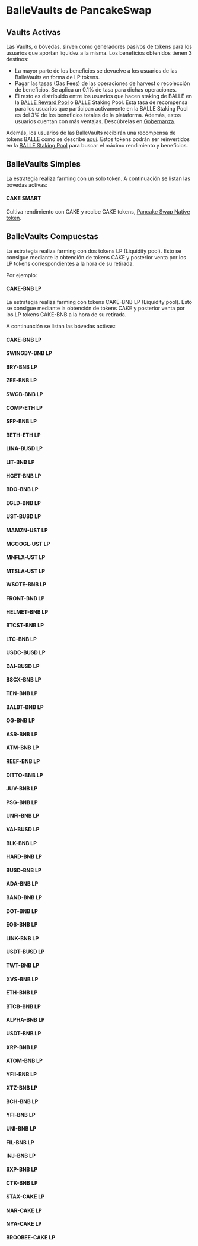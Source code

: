 # BalleVaults de PancakeSwap

## Vaults Activas <a id="vaults-activas"></a>

Las Vaults, o bóvedas, sirven como generadores pasivos de tokens para los usuarios que aportan liquidez a la misma. Los beneficios obtenidos tienen 3 destinos:

* La mayor parte de los beneficios se devuelve a los usuarios de las BalleVaults en forma de LP tokens.
* Pagar las tasas \(Gas Fees\) de las operaciones de harvest o recolección de beneficios. Se aplica un 0.1% de tasa para dichas operaciones.
* El resto es distribuido entre los usuarios que hacen staking de BALLE en la [BALLE Reward Pool](https://github.com/ballena-io/ballena-docs/tree/5bd75cc3a48b7c7fd3639459ce78234cc933dd65/productos/link/README.md) o BALLE Staking Pool. Esta tasa de recompensa para los usuarios que participan activamente en la BALLE Staking Pool es del 3% de los beneficios totales de la plataforma. Además, estos usuarios cuentan con más ventajas. Descúbrelas en [Gobernanza](../gobernanza.md).



Además, los usuarios de las BalleVaults recibirán una recompensa de tokens BALLE como se describe [aquí](../tokenomics.md#distribucion-entre-los-usuarios-de-la-plataforma-yield-optimizer-app). Estos tokens podrán ser reinvertidos en la [BALLE Staking Pool](balle-staking-pool.md) para buscar el máximo rendimiento y beneficios.



## BalleVaults Simples <a id="cake-smart"></a>

La estrategia realiza farming con un solo token. A continuación se listan las bóvedas activas:

#### CAKE SMART

Cultiva rendimiento con CAKE y recibe CAKE tokens, [Pancake Swap Native token](https://exchange.pancakeswap.finance/#/swap).



## BalleVaults Compuestas

La estrategia realiza farming con dos tokens LP \(Liquidity pool\). Esto se consigue mediante la obtención de tokens CAKE y posterior venta por los LP tokens correspondientes a la hora de su retirada.

Por ejemplo:

#### CAKE-BNB LP

La estrategia realiza farming con tokens CAKE-BNB LP \(Liquidity pool\). Esto se consigue mediante la obtención de tokens CAKE y posterior venta por los LP tokens CAKE-BNB a la hora de su retirada.



A continuación se listan las bóvedas activas:

#### CAKE-BNB LP

#### SWINGBY-BNB LP

#### BRY-BNB LP

#### ZEE-BNB LP

#### SWGB-BNB LP

#### COMP-ETH LP

#### SFP-BNB LP

#### BETH-ETH LP

#### LINA-BUSD LP

#### LIT-BNB LP

#### HGET-BNB LP

#### BDO-BNB LP

#### EGLD-BNB LP

#### UST-BUSD LP

#### MAMZN-UST LP

#### MGOOGL-UST LP

#### MNFLX-UST LP

#### MTSLA-UST LP

#### WSOTE-BNB LP

#### FRONT-BNB LP

#### HELMET-BNB LP

#### BTCST-BNB LP

#### LTC-BNB LP

#### USDC-BUSD LP

#### DAI-BUSD LP

#### BSCX-BNB LP

#### TEN-BNB LP

#### BALBT-BNB LP

#### OG-BNB LP

#### ASR-BNB LP

#### ATM-BNB LP

#### REEF-BNB LP

#### DITTO-BNB LP

#### JUV-BNB LP

#### PSG-BNB LP

#### UNFI-BNB LP

#### VAI-BUSD LP

#### BLK-BNB LP

#### HARD-BNB LP

#### BUSD-BNB LP

#### ADA-BNB LP

#### BAND-BNB LP

#### DOT-BNB LP

#### EOS-BNB LP

#### LINK-BNB LP

#### USDT-BUSD LP

#### TWT-BNB LP

#### XVS-BNB LP

#### ETH-BNB LP

#### BTCB-BNB LP

#### ALPHA-BNB LP

#### USDT-BNB LP

#### XRP-BNB LP

#### ATOM-BNB LP

#### YFII-BNB LP

#### XTZ-BNB LP

#### BCH-BNB LP

#### YFI-BNB LP

#### UNI-BNB LP

#### FIL-BNB LP

#### INJ-BNB LP

#### SXP-BNB LP

#### CTK-BNB LP

#### STAX-CAKE LP

#### NAR-CAKE LP

#### NYA-CAKE LP

#### BROOBEE-CAKE LP





